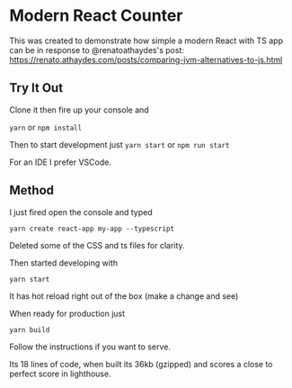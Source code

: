 # Modern React Counter

This was created to demonstrate how simple a modern React with TS app can be in response to @renatoathaydes's post: https://renato.athaydes.com/posts/comparing-jvm-alternatives-to-js.html

## Try It Out

Clone it then fire up your console and 

`yarn` or `npm install`

Then to start development just `yarn start` or `npm run start`

For an IDE I prefer VSCode.

## Method

I just fired open the console and typed

```
yarn create react-app my-app --typescript
```

Deleted some of the CSS and ts files for clarity.

Then started developing with 

```
yarn start
```

It has hot reload right out of the box (make a change and see)

When ready for production just 

```
yarn build
```

Follow the instructions if you want to serve.

Its 18 lines of code, when built its 36kb (gzipped) and scores a close to perfect score in lighthouse.